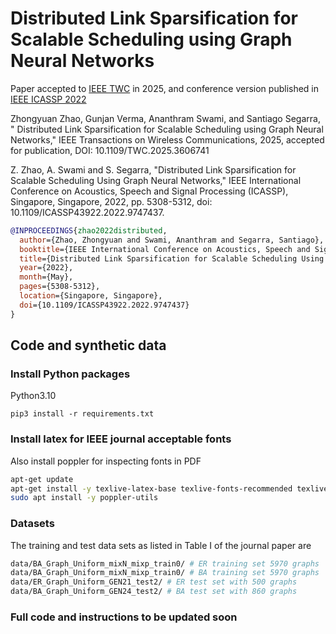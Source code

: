 # Distributed Link Sparsification for Scalable Scheduling using Graph Neural Networks

Paper accepted to [IEEE TWC](https://doi.org/10.1109/TWC.2025.3606741) in 2025, and conference version published in [IEEE ICASSP 2022](https://2022.ieeeicassp.org/)

Zhongyuan Zhao, Gunjan Verma, Ananthram Swami, and Santiago Segarra, " Distributed Link Sparsification for Scalable Scheduling using Graph Neural Networks," IEEE Transactions on Wireless Communications, 2025, accepted for publication, DOI: 10.1109/TWC.2025.3606741

Z. Zhao, A. Swami and S. Segarra, "Distributed Link Sparsification for Scalable Scheduling Using Graph Neural Networks," IEEE International Conference on Acoustics, Speech and Signal Processing (ICASSP), Singapore, Singapore, 2022, pp. 5308-5312, doi: 10.1109/ICASSP43922.2022.9747437. 


```bib
@INPROCEEDINGS{zhao2022distributed,
  author={Zhao, Zhongyuan and Swami, Ananthram and Segarra, Santiago},
  booktitle={IEEE International Conference on Acoustics, Speech and Signal Processing (ICASSP)}, 
  title={Distributed Link Sparsification for Scalable Scheduling Using Graph Neural Networks}, 
  year={2022},
  month={May},
  pages={5308-5312},
  location={Singapore, Singapore},
  doi={10.1109/ICASSP43922.2022.9747437}
}
```

## Code and synthetic data

### Install Python packages

Python3.10

`pip3 install -r requirements.txt`

### Install latex for IEEE journal acceptable fonts
Also install poppler for inspecting fonts in PDF

```bash
apt-get update
apt-get install -y texlive-latex-base texlive-fonts-recommended texlive-fonts-extra dvipng ghostscript cm-super
sudo apt install -y poppler-utils
```

### Datasets

The training and test data sets as listed in Table I of the journal paper are

```bash 
data/BA_Graph_Uniform_mixN_mixp_train0/ # ER training set 5970 graphs 
data/BA_Graph_Uniform_mixN_mixp_train0/ # BA training set 5970 graphs
data/ER_Graph_Uniform_GEN21_test2/ # ER test set with 500 graphs
data/BA_Graph_Uniform_GEN24_test2/ # BA test set with 860 graphs
```

### Full code and instructions to be updated soon

